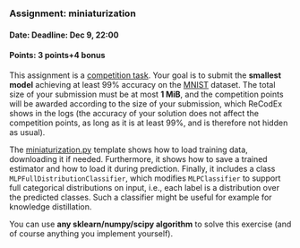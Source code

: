 ### Assignment: miniaturization
#### Date: Deadline: Dec 9, 22:00
#### Points: 3 points+4 bonus

This assignment is a [competition task](https://ufal.mff.cuni.cz/courses/npfl129/2425-winter#competitions).
Your goal is to submit the **smallest model** achieving at least 99%
accuracy on the [MNIST](http://yann.lecun.com/exdb/mnist/) dataset.
The total size of your submission must be at most **1 MiB**, and the competition
points will be awarded according to the size of your submission, which ReCodEx
shows in the logs (the accuracy of your solution does not affect the competition
points, as long as it is at least 99%, and is therefore not hidden as usual).

The [miniaturization.py](https://github.com/ufal/npfl129/tree/master/labs/08/miniaturization.py)
template shows how to load training data, downloading it if needed.
Furthermore, it shows how to save a trained estimator and how to load it during
prediction. Finally, it includes a class `MLPFullDistributionClassifier`, which
modifies `MLPClassifier` to support full categorical distributions on input,
i.e., each label is a distribution over the predicted classes. Such a classifier
might be useful for example for knowledge distillation.

You can use **any sklearn/numpy/scipy algorithm** to solve this exercise
(and of course anything you implement yourself).
